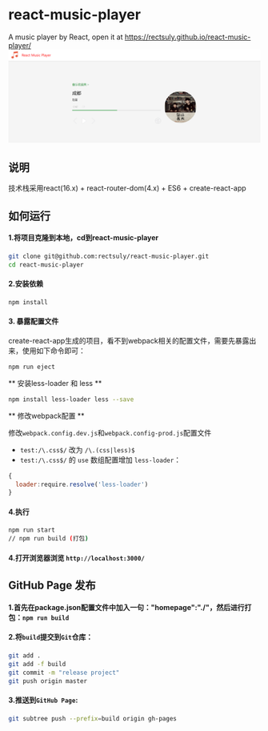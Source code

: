 # react-music-player
A music player by React, open it at https://rectsuly.github.io/react-music-player/
![首页](/player.png)

## 说明

技术栈采用react(16.x) + react-router-dom(4.x) + ES6 + create-react-app

## 如何运行

#### 1.将项目克隆到本地，cd到react-music-player

```bash
git clone git@github.com:rectsuly/react-music-player.git
cd react-music-player
```

#### 2.安装依赖

```bash
npm install
```

#### 3. 暴露配置文件

create-react-app生成的项目，看不到webpack相关的配置文件，需要先暴露出来，使用如下命令即可：

```bash
npm run eject
```

** 安装less-loader 和 less **

```bash
npm install less-loader less --save
```

** 修改webpack配置 **

修改`webpack.config.dev.js`和`webpack.config-prod.js`配置文件

+ `test:/\.css$/` 改为 `/\.(css|less)$`
+ `test:/\.css$/` 的 `use` 数组配置增加 `less-loader`：

```javascript
{
  loader:require.resolve('less-loader')
}
```

#### 4.执行

```bash
npm run start
// npm run build (打包)
```

#### 4.打开浏览器浏览 `http://localhost:3000/`

## GitHub Page 发布

#### 1.首先在package.json配置文件中加入一句："homepage":"./"，然后进行打包：`npm run build`

#### 2.将`build`提交到`Git`仓库：

```bash
git add .
git add -f build
git commit -m "release project"
git push origin master
```

#### 3.推送到`GitHub Page`:

```bash
git subtree push --prefix=build origin gh-pages
```

